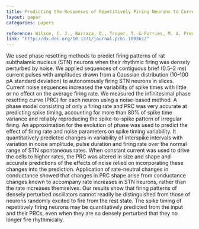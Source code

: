 ```yaml
---
title: Predicting the Responses of Repetitively Firing Neurons to Current Noise 
layout: paper
categories: papers

reference: Wilson, C. J., Barraza, D., Troyer, T. & Farries, M. A. Predicting the Responses of Repetitively Firing Neurons to Current Noise. PLoS Comput Biol 10, e1003612 (2014).
link: "http://dx.doi.org/10.1371/journal.pcbi.1003612"
---
```


We used phase resetting methods to predict firing patterns of rat subthalamic nucleus (STN) neurons when their rhythmic firing was densely perturbed by noise. We applied sequences of contiguous brief (0.5–2 ms) current pulses with amplitudes drawn from a Gaussian distribution (10–100 pA standard deviation) to autonomously firing STN neurons in slices. Current noise sequences increased the variability of spike times with little or no effect on the average firing rate. We measured the infinitesimal phase resetting curve (PRC) for each neuron using a noise-based method. A phase model consisting of only a firing rate and PRC was very accurate at predicting spike timing, accounting for more than 80% of spike time variance and reliably reproducing the spike-to-spike pattern of irregular firing. An approximation for the evolution of phase was used to predict the effect of firing rate and noise parameters on spike timing variability. It quantitatively predicted changes in variability of interspike intervals with variation in noise amplitude, pulse duration and firing rate over the normal range of STN spontaneous rates. When constant current was used to drive the cells to higher rates, the PRC was altered in size and shape and accurate predictions of the effects of noise relied on incorporating these changes into the prediction. Application of rate-neutral changes in conductance showed that changes in PRC shape arise from conductance changes known to accompany rate increases in STN neurons, rather than the rate increases themselves. Our results show that firing patterns of densely perturbed oscillators cannot readily be distinguished from those of neurons randomly excited to fire from the rest state. The spike timing of repetitively firing neurons may be quantitatively predicted from the input and their PRCs, even when they are so densely perturbed that they no longer fire rhythmically.
